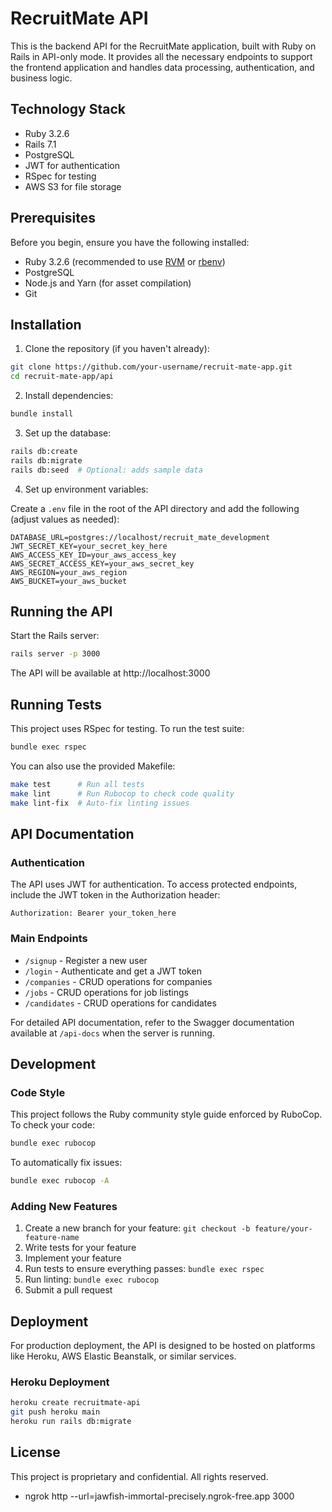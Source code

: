# RecruitMate API

This is the backend API for the RecruitMate application, built with Ruby on Rails in API-only mode. It provides all the necessary endpoints to support the frontend application and handles data processing, authentication, and business logic.

## Technology Stack

- Ruby 3.2.6
- Rails 7.1
- PostgreSQL
- JWT for authentication
- RSpec for testing
- AWS S3 for file storage

## Prerequisites

Before you begin, ensure you have the following installed:

- Ruby 3.2.6 (recommended to use [RVM](https://rvm.io/) or [rbenv](https://github.com/rbenv/rbenv))
- PostgreSQL
- Node.js and Yarn (for asset compilation)
- Git

## Installation

1. Clone the repository (if you haven't already):

```bash
git clone https://github.com/your-username/recruit-mate-app.git
cd recruit-mate-app/api
```

2. Install dependencies:

```bash
bundle install
```

3. Set up the database:

```bash
rails db:create
rails db:migrate
rails db:seed  # Optional: adds sample data
```

4. Set up environment variables:

Create a `.env` file in the root of the API directory and add the following (adjust values as needed):

```
DATABASE_URL=postgres://localhost/recruit_mate_development
JWT_SECRET_KEY=your_secret_key_here
AWS_ACCESS_KEY_ID=your_aws_access_key
AWS_SECRET_ACCESS_KEY=your_aws_secret_key
AWS_REGION=your_aws_region
AWS_BUCKET=your_aws_bucket
```

## Running the API

Start the Rails server:

```bash
rails server -p 3000
```

The API will be available at http://localhost:3000

## Running Tests

This project uses RSpec for testing. To run the test suite:

```bash
bundle exec rspec
```

You can also use the provided Makefile:

```bash
make test      # Run all tests
make lint      # Run Rubocop to check code quality
make lint-fix  # Auto-fix linting issues
```

## API Documentation

### Authentication

The API uses JWT for authentication. To access protected endpoints, include the JWT token in the Authorization header:

```
Authorization: Bearer your_token_here
```

### Main Endpoints

- `/signup` - Register a new user
- `/login` - Authenticate and get a JWT token
- `/companies` - CRUD operations for companies
- `/jobs` - CRUD operations for job listings
- `/candidates` - CRUD operations for candidates

For detailed API documentation, refer to the Swagger documentation available at `/api-docs` when the server is running.

## Development

### Code Style

This project follows the Ruby community style guide enforced by RuboCop. To check your code:

```bash
bundle exec rubocop
```

To automatically fix issues:

```bash
bundle exec rubocop -A
```

### Adding New Features

1. Create a new branch for your feature: `git checkout -b feature/your-feature-name`
2. Write tests for your feature
3. Implement your feature
4. Run tests to ensure everything passes: `bundle exec rspec`
5. Run linting: `bundle exec rubocop`
6. Submit a pull request

## Deployment

For production deployment, the API is designed to be hosted on platforms like Heroku, AWS Elastic Beanstalk, or similar services.

### Heroku Deployment

```bash
heroku create recruitmate-api
git push heroku main
heroku run rails db:migrate
```

## License

This project is proprietary and confidential. All rights reserved.

- ngrok http --url=jawfish-immortal-precisely.ngrok-free.app 3000